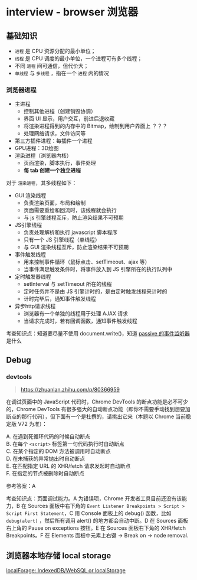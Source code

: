 # interview - browser 浏览器

## 基础知识
* `进程` 是 CPU 资源分配的最小单位；
* `线程` 是 CPU 调度的最小单位，一个进程可有多个线程；
* 不同 `进程` 间可通信，但代价大；
* `单线程` 与 `多线程` ，指在一个 `进程` 内的情况

### 浏览器进程

* 主进程
  * 控制其他进程（创建销毁协调）
  * 界面 UI 显示，用户交互，前进后退收藏
  * 将渲染进程得到的内存中的 Bitmap，绘制到用户界面上 ？？？
  * 处理网络请求，文件访问等
* 第三方插件进程：每插件一个进程
* GPU进程：3D绘图
* 渲染进程（浏览器内核）
  * 页面渲染，脚本执行，事件处理
  * **每 tab 创建一个独立进程**

对于 `渲染进程`，其多线程如下：
* GUI 渲染线程
  * 负责渲染页面，布局和绘制
  * 页面需要重绘和回流时，该线程就会执行
  * 与 js 引擎线程互斥，防止渲染结果不可预期
* JS引擎线程
  * 负责处理解析和执行 javascript 脚本程序
  * 只有一个 JS 引擎线程（单线程）
  * 与 GUI 渲染线程互斥，防止渲染结果不可预期
* 事件触发线程
  * 用来控制事件循环（鼠标点击、setTimeout、ajax 等）
  * 当事件满足触发条件时，将事件放入到 JS 引擎所在的执行队列中
* 定时触发器线程
  * setInterval 与 setTimeout 所在的线程
  * 定时任务并不是由 JS 引擎计时的，是由定时触发线程来计时的
  * 计时完毕后，通知事件触发线程
* 异步http请求线程
  * 浏览器有一个单独的线程用于处理 AJAX 请求
  * 当请求完成时，若有回调函数，通知事件触发线程

考查知识点：知道要尽量不使用 document.write()，知道 [passive 的事件监听器](https://zjy.name/passive-event-listeners/)是什么

## Debug

### devtools
> https://zhuanlan.zhihu.com/p/80366959

在调试页面中的 JavaScript 代码时，Chrome DevTools 的断点功能是必不可少的，Chrome DevTools 有很多强大的自动断点功能（即你不需要手动找到想要加断点的那行代码），但下面有一个是杜撰的，请挑出它来（本题以 Chrome 当前稳定版 V72 为准）：

A. 在遇到死循环代码的时候自动断点<br>
B. 在每个 `<script>` 标签第一句代码执行时自动断点<br>
C. 在某个指定的 DOM 方法被调用时自动断点<br>
D. 在未捕获的异常抛出时自动断点<br>
E. 在匹配指定 URL 的 XHR/fetch 请求发起时自动断点<br>
F. 在指定的节点被删除时自动断点

参考答案：A

考查知识点：页面调试能力。A 为错误项，Chrome 开发者工具目前还没有该能力，B 在 Sources 面板中右下角的 `Event Listener Breakpoints > Script > Script First Statement`，C 用 Console 面板上的 debug() 函数，比如 `debug(alert)` ，然后所有调用 alert() 的地方都会自动中断。D 在 Sources 面板右上角的 Pause on exceptions 按钮。E 在  Sources 面板右下角的 XHR/fetch Breakpoints。F 在 Elements 面板中元素上右键 -> Break on -> node removal.

## 浏览器本地存储 local storage

[localForage: IndexedDB/WebSQL or localStorage](https://localforage.docschina.org/)